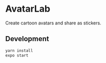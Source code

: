 # AvatarLab

Create cartoon avatars and share as stickers.

## Development

```bash
yarn install
expo start
```
